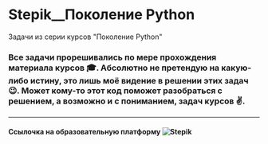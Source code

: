 # Stepik__Поколение Python
Задачи из серии курсов "Поколение Python" 

### Все задачи прорешивались по мере прохождения материала курсов :mortar_board:. Абсолютно не претендую на какую-либо истину, это лишь моё видение в решении этих задач :wink:. Может кому-то этот код поможет разобраться с решением, а возможно и с пониманием, задач курсов :v:.
___

#### Ссылочка на образовательную платформу ![Stepik](https://stepik.org)
